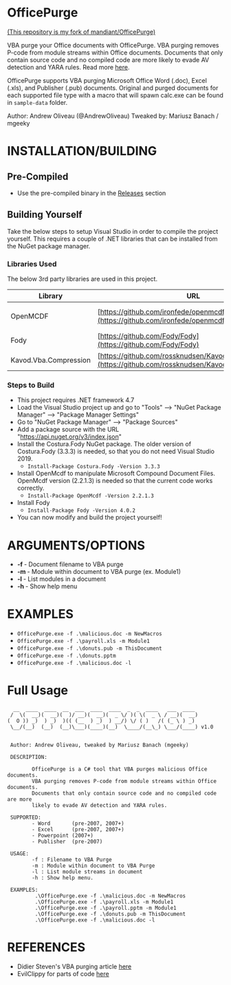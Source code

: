 # OfficePurge

[(This repository is my fork of mandiant/OfficePurge)](https://github.com/mandiant/OfficePurge)

VBA purge your Office documents with OfficePurge. VBA purging removes P-code from module streams within Office documents. Documents that only contain source code and no compiled code are more likely to evade AV detection and YARA rules. 
Read more <a href="https://www.fireeye.com/blog/threat-research/2020/11/purgalicious-vba-macro-obfuscation-with-vba-purging.html">here</a>.

OfficePurge supports VBA purging Microsoft Office Word (.doc), Excel (.xls), and Publisher (.pub) documents. Original and purged documents for each supported file type with a macro that will spawn calc.exe can be found in `sample-data` folder.

Author: Andrew Oliveau (@AndrewOliveau)
Tweaked by: Mariusz Banach / mgeeky


# INSTALLATION/BUILDING

## Pre-Compiled 

* Use the pre-compiled binary in the <a href="https://github.com/mgeeky/OfficePurge/releases">Releases</a> section

## Building Yourself

Take the below steps to setup Visual Studio in order to compile the project yourself. This requires a couple of .NET libraries that can be installed from the NuGet package manager.

### Libraries Used
The below 3rd party libraries are used in this project.

| Library | URL | License |
| ------------- | ------------- | ------------- |
| OpenMCDF  | [https://github.com/ironfede/openmcdf](https://github.com/ironfede/openmcdf) |  MPL-2.0 License   |
| Fody  | [https://github.com/Fody/Fody](https://github.com/Fody/Fody) | MIT License  |
| Kavod.Vba.Compression | [https://github.com/rossknudsen/Kavod.Vba.Compression](https://github.com/rossknudsen/Kavod.Vba.Compression) |  MIT License |

### Steps to Build
* This project requires .NET framework 4.7
* Load the Visual Studio project up and go to "Tools" --> "NuGet Package Manager" --> "Package Manager Settings"
* Go to "NuGet Package Manager" --> "Package Sources"
* Add a package source with the URL "https://api.nuget.org/v3/index.json"
* Install the Costura.Fody NuGet package. The older version of Costura.Fody (3.3.3) is needed, so that you do not need Visual Studio 2019.
  * `Install-Package Costura.Fody -Version 3.3.3`
* Install OpenMcdf to manipulate Microsoft Compound Document Files. OpenMcdf version (2.2.1.3) is needed so that the current code works correctly.
  * `Install-Package OpenMcdf -Version 2.2.1.3`
* Install Fody
  * `Install-Package Fody -Version 4.0.2` 
* You can now modify and build the project yourself!


# ARGUMENTS/OPTIONS
* <b>-f </b> - Document filename to VBA purge 
* <b>-m </b> - Module within document to VBA purge (ex. Module1)
* <b>-l </b> - List modules in a document 
* <b>-h </b> - Show help menu

# EXAMPLES

* `OfficePurge.exe -f .\malicious.doc -m NewMacros`
* `OfficePurge.exe -f .\payroll.xls -m Module1`
* `OfficePurge.exe -f .\donuts.pub -m ThisDocument`
* `OfficePurge.exe -f .\donuts.pptm`
* `OfficePurge.exe -f .\malicious.doc -l`

# Full Usage

```
  __  ____  ____  __  ___  ____  ____  _  _  ____   ___  ____
 /  \(  __)(  __)(  )/ __)(  __)(  _ \/ )( \(  _ \ / __)(  __)
(  O )) _)  ) _)  )(( (__  ) _)  ) __/) \/ ( )   /( (_ \ ) _)
 \__/(__)  (__)  (__)\___)(____)(__)  \____/(__\_) \___/(____) v1.0


 Author: Andrew Oliveau, tweaked by Mariusz Banach (mgeeky)

 DESCRIPTION:

        OfficePurge is a C# tool that VBA purges malicious Office documents.
        VBA purging removes P-code from module streams within Office documents.
        Documents that only contain source code and no compiled code are more
        likely to evade AV detection and YARA rules.

 SUPPORTED:
        - Word       (pre-2007, 2007+)
        - Excel      (pre-2007, 2007+)
        - Powerpoint (2007+)
        - Publisher  (pre-2007)

 USAGE:
        -f : Filename to VBA Purge
        -m : Module within document to VBA Purge
        -l : List module streams in document
        -h : Show help menu.

 EXAMPLES:
         .\OfficePurge.exe -f .\malicious.doc -m NewMacros
         .\OfficePurge.exe -f .\payroll.xls -m Module1
         .\OfficePurge.exe -f .\payroll.pptm -m Module1
         .\OfficePurge.exe -f .\donuts.pub -m ThisDocument
         .\OfficePurge.exe -f .\malicious.doc -l
```

# REFERENCES
* Didier Steven's VBA purging article <a href="https://blog.nviso.eu/2020/02/25/evidence-of-vba-purging-found-in-malicious-documents/">here</a>
* EvilClippy for parts of code <a href="https://github.com/outflanknl/EvilClippy">here</a>
